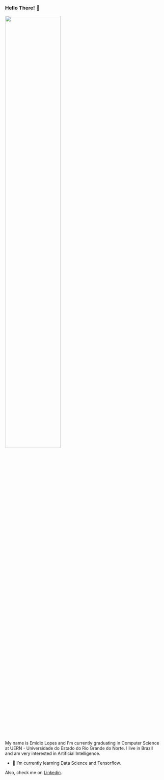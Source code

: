 ### Hello There! 👋

<img src="https://media1.tenor.com/images/78ac14aec72b4691de944619df3e6265/tenor.gif" align="center" style="width: 60%" />
</br>

My name is Emídio Lopes and I'm currently graduating in Computer Science at UERN - Universidade do Estado do Rio Grande do Norte. I live in Brazil and am very interested in Artificial Intelligence. 

- 🌱 I’m currently learning Data Science and Tensorflow.

Also, check me on [Linkedin](https://www.linkedin.com/in/emídio-lopes-de-souza-neto/).
<!--
**EmidioLP/EmidioLP** is a ✨ _special_ ✨ repository because its `README.md` (this file) appears on your GitHub profile.

Here are some ideas to get you started:

- 🔭 I’m currently working on ...
- 🌱 I’m currently learning ...
- 👯 I’m looking to collaborate on ...
- 🤔 I’m looking for help with ...
- 💬 Ask me about ...
- 📫 How to reach me: ...
- 😄 Pronouns: ...
- ⚡ Fun fact: ...
-->
